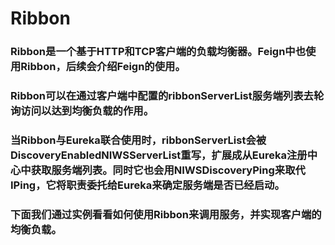 # Ribbon

### Ribbon是一个基于HTTP和TCP客户端的负载均衡器。Feign中也使用Ribbon，后续会介绍Feign的使用。

### Ribbon可以在通过客户端中配置的ribbonServerList服务端列表去轮询访问以达到均衡负载的作用。

### 当Ribbon与Eureka联合使用时，ribbonServerList会被DiscoveryEnabledNIWSServerList重写，扩展成从Eureka注册中心中获取服务端列表。同时它也会用NIWSDiscoveryPing来取代IPing，它将职责委托给Eureka来确定服务端是否已经启动。

### 下面我们通过实例看看如何使用Ribbon来调用服务，并实现客户端的均衡负载。